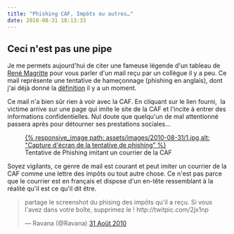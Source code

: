 ```yaml
---
title: "Phishing CAF, Impôts ou autres…"
date: 2010-08-31 18:13:33
---
```


## Ceci n'est pas une pipe

Je me permets aujourd'hui de citer une fameuse légende d'un tableau de  [René Magritte](http://fr.wikipedia.org/wiki/Ren%C3%A9_Magritte) pour vous parler d'un mail reçu par un collègue il y a peu. Ce mail représente une tentative de hameçonnage (phishing en anglais), dont j'ai déjà donné la [définition](http:/blog/dangers-du-net-le-phishing/) il y a un moment.

<!-- more -->

Ce mail n'a bien sûr rien à voir avec la CAF. En cliquant sur le lien fourni,  la victime arrive sur une page qui imite le site de la CAF et l'incite à entrer des informations confidentielles. Nul doute que quelqu'un de mal attentionné passera après pour détourner ses prestations sociales…

<figure>
  <a data-featherlight="image" href="/assets/images/2010-08-31/1.jpg" title="Voir en plus grand">
      {% responsive_image path: assets/images/2010-08-31/1.jpg alt: "Capture d'écran de la tentative de phishing" %}
  </a>
  <figcaption>Tentative de Phishing imitant un courrier de la CAF</figcaption>
</figure>

Soyez vigilants, ce genre de mail est courant et peut imiter un courrier de la CAF comme une lettre des impôts ou tout autre chose. Ce n'est pas parce que le courrier est en français et dispose d'un en-tête ressemblant à la réalité qu'il est ce qu'il dit être.

<blockquote class="twitter-tweet" lang="fr"><p lang="fr" dir="ltr">partage le screenshot du phising des impôts qu&#39;il a reçu. Si vous l&#39;avez dans votre boîte, supprimez le ! http://twitpic.com/2jx1np</p>&mdash; Ravana (@Ravana) <a href="https://twitter.com/Ravana/status/22605441781">31 Août 2010</a></blockquote>
<script async src="//platform.twitter.com/widgets.js" charset="utf-8"></script>
